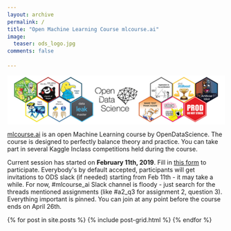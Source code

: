 ```yaml
---
layout: archive
permalink: /
title: "Open Machine Learning Course mlcourse.ai"
image:
  teaser: ods_logo.jpg
comments: false
    
---
```


<img src='../images/ods_stickers.jpg' align='center'>

[mlcourse.ai](https://mlcourse.ai) is an open Machine Learning course by OpenDataScience. The course is designed to perfectly balance theory and practice. You can take part in several Kaggle Inclass competitions held during the course.

Current session has started on **February 11th, 2019**. Fill in [this form](https://docs.google.com/forms/d/1BMqcUc-hIQXa0HB_Q2Oa8vWBtGHXk8a6xo5gPnMKYKA/edit) to participate. Everybody's by default accepted, participants will get invitations to ODS slack (if needed) starting from Feb 11th - it may take a while. For now, #mlcourse_ai Slack channel is floody - just search for the threads mentioned assignments (like #a2_q3 for assignment 2, question 3). Everything important is pinned. You can join at any point before the course ends on April 26th.

<div class="tiles">
{% for post in site.posts %}
	{% include post-grid.html %}
{% endfor %}
</div><!-- /.tiles -->
